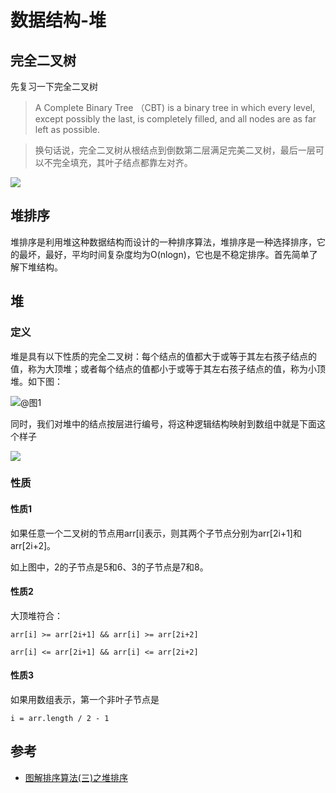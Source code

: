 # 数据结构-堆

## 完全二叉树

先复习一下完全二叉树

>A Complete Binary Tree （CBT) is a binary tree in which every level,
except possibly the last, is completely filled, and all nodes
are as far left as possible.

>换句话说，完全二叉树从根结点到倒数第二层满足完美二叉树，最后一层可以不完全填充，其叶子结点都靠左对齐。

![][3]


## 堆排序

堆排序是利用堆这种数据结构而设计的一种排序算法，堆排序是一种选择排序，它的最坏，最好，平均时间复杂度均为O(nlogn)，它也是不稳定排序。首先简单了解下堆结构。


## 堆

### 定义

堆是具有以下性质的完全二叉树：每个结点的值都大于或等于其左右孩子结点的值，称为大顶堆；或者每个结点的值都小于或等于其左右孩子结点的值，称为小顶堆。如下图：

![@图1][1]



同时，我们对堆中的结点按层进行编号，将这种逻辑结构映射到数组中就是下面这个样子



![][2]

### 性质

#### 性质1



如果任意一个二叉树的节点用arr[i]表示，则其两个子节点分别为arr[2i+1]和arr[2i+2]。

如上图中，2的子节点是5和6、3的子节点是7和8。

#### 性质2

大顶堆符合：
```
arr[i] >= arr[2i+1] && arr[i] >= arr[2i+2]  
```

```
arr[i] <= arr[2i+1] && arr[i] <= arr[2i+2]  
```

#### 性质3

如果用数组表示，第一个非叶子节点是

```
i = arr.length / 2 - 1
```

## 参考

- [图解排序算法(三)之堆排序][4]



[1]:../images/堆-1.png
[2]:../images/堆-数组-1.png
[3]:../images/完全二叉树-1.png
[4]:https://www.cnblogs.com/chengxiao/p/6129630.html
